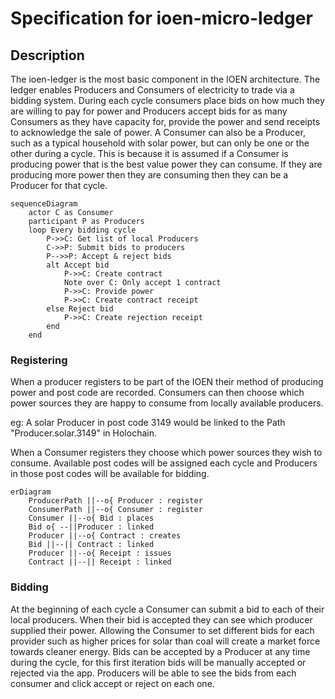 # Specification for ioen-micro-ledger

## Description

The ioen-ledger is the most basic component in the IOEN architecture. The ledger enables Producers and Consumers of electricity to trade via a bidding system. During each cycle consumers place bids on how much they are willing to pay for power and Producers accept bids for as many Consumers as they have capacity for, provide the power and send receipts to acknowledge the sale of power. A Consumer can also be a Producer, such as a typical household with solar power, but can only be one or the other during a cycle. This is because it is assumed if a Consumer is producing power that is the best value power they can consume. If they are producing more power then they are consuming then they can be a Producer for that cycle.


```mermaid
sequenceDiagram
    actor C as Consumer
    participant P as Producers
    loop Every bidding cycle
        P->>C: Get list of local Producers
        C->>P: Submit bids to producers
        P-->>P: Accept & reject bids
        alt Accept bid
            P->>C: Create contract
            Note over C: Only accept 1 contract
            P->>C: Provide power
            P->>C: Create contract receipt
        else Reject bid
            P->>C: Create rejection receipt
        end
    end
```

### Registering

When a producer registers to be part of the IOEN their method of producing power and post code are recorded. Consumers can then choose which power sources they are happy to consume from locally available producers.

eg: A solar Producer in post code 3149 would be linked to the Path "Producer.solar.3149" in Holochain.

When a Consumer registers they choose which power sources they wish to consume. Available post codes will be assigned each cycle and Producers in those post codes will be available for bidding.

```mermaid
erDiagram
    ProducerPath ||--o{ Producer : register
    ConsumerPath ||--o{ Consumer : register
    Consumer ||--o{ Bid : places
    Bid o{ --||Producer : linked
    Producer ||--o{ Contract : creates
    Bid ||--|| Contract : linked
    Producer ||--o{ Receipt : issues
    Contract ||--|| Receipt : linked
```

### Bidding

At the beginning of each cycle a Consumer can submit a bid to each of their local producers. When their bid is accepted they can see which producer supplied their power. Allowing the Consumer to set different bids for each provider such as higher prices for solar than coal will create a market force towards cleaner energy.
Bids can be accepted by a Producer at any time during the cycle, for this first iteration bids will be manually accepted or rejected via the app. Producers will be able to see the bids from each consumer and click accept or reject on each one.
